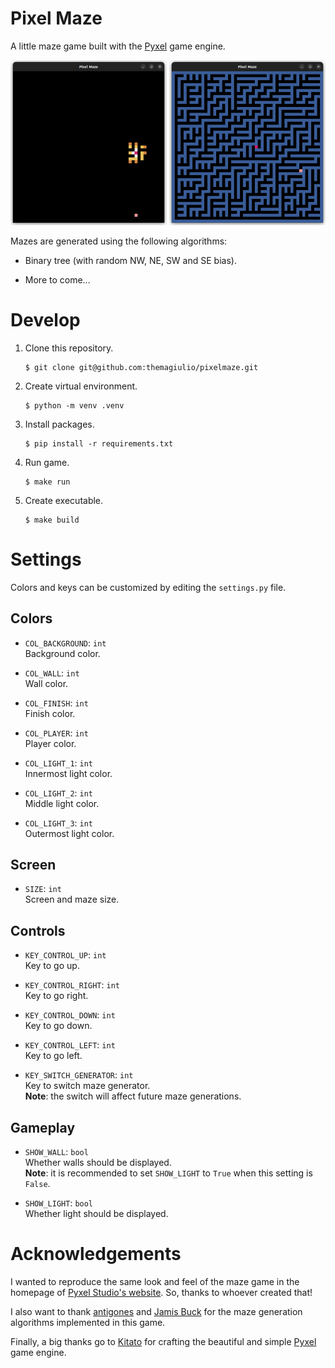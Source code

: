 # Pixel Maze

A little maze game built with the [Pyxel](https://github.com/kitao/pyxel) game engine.

<p align="middle">
<img src="./public/lights_on.png" width="250">
<img src="./public/lights_off.png" width="250">
</p>

Mazes are generated using the following algorithms:

- Binary tree (with random NW, NE, SW and SE bias).

- More to come...

# Develop

1. Clone this repository.

    ```
    $ git clone git@github.com:themagiulio/pixelmaze.git
    ```

2. Create virtual environment.

    ```
    $ python -m venv .venv
    ```

3. Install packages.

    ```
    $ pip install -r requirements.txt
    ```

4. Run game.

    ```
    $ make run
    ```

5. Create executable.

    ```
    $ make build
    ```

# Settings

Colors and keys can be customized by editing the `settings.py` file.

## Colors

- `COL_BACKGROUND`: `int`<br>
  Background color.

- `COL_WALL`: `int`<br>
  Wall color.

- `COL_FINISH`: `int`<br>
  Finish color.

- `COL_PLAYER`: `int`<br>
  Player color.

- `COL_LIGHT_1`: `int`<br>
  Innermost light color.

- `COL_LIGHT_2`: `int`<br>
  Middle light color.

- `COL_LIGHT_3`: `int`<br>
  Outermost light color.

## Screen

- `SIZE`: `int`<br>
  Screen and maze size.

## Controls

- `KEY_CONTROL_UP`: `int`<br>
  Key to go up.

- `KEY_CONTROL_RIGHT`: `int`<br>
  Key to go right.

- `KEY_CONTROL_DOWN`: `int`<br>
  Key to go down.

- `KEY_CONTROL_LEFT`: `int`<br>
  Key to go left.

- `KEY_SWITCH_GENERATOR`: `int`<br>
  Key to switch maze generator.<br>
  **Note**: the switch will affect future maze generations.

## Gameplay

- `SHOW_WALL`: `bool`<br>
  Whether walls should be displayed.<br>
  **Note**: it is recommended to set `SHOW_LIGHT` to `True` when this setting is `False`.

- `SHOW_LIGHT`: `bool`<br>
  Whether light should be displayed.

# Acknowledgements

I wanted to reproduce the same look and feel of the maze game in the homepage of [Pyxel Studio's website](https://www.pyxelstudio.net/img/labyrinthe.gif). So, thanks to whoever created that!

I also want to thank [antigones](https://github.com/antigones/pymazes) and [Jamis Buck](http://www.mazesforprogrammers.com/) for the maze generation algorithms implemented in this game.

Finally, a big thanks go to [Kitato](https://github.com/kitao) for crafting the beautiful and simple [Pyxel](https://github.com/kitao/pyxel) game engine.
